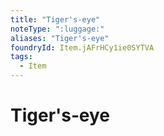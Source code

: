 ```yaml
---
title: "Tiger's‑eye"
noteType: ":luggage:"
aliases: "Tiger's‑eye"
foundryId: Item.jAFrHCy1ie0SYTVA
tags:
  - Item
---
```


# Tiger's‑eye
